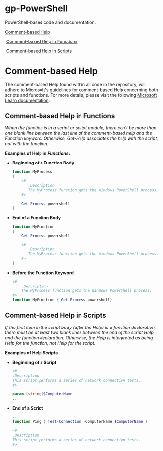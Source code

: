 # gp-PowerShell
[mslearn1]: https://learn.microsoft.com/en-us/powershell/scripting/developer/help/writing-help-for-windows-powershell-scripts-and-functions?view=powershell-7.3 "Writing Help for PowerShell Scripts and Functions"

PowerShell-based code and documentation.

[Comment-based Help](#Comment-based-Help)

​	[Comment-based Help in Functions](#comment-based-help-in-functions)

​	[Comment-based Help in Scripts](#comment-based-help-in-scripts)

# Comment-based Help

The comment-based Help found within all code in the repository, will adhere to Microsoft's guidelines for comment-based Help concerning both scripts and functions. For more details, please visit the following [Microsoft Learn documentation][mslearn1]:

## Comment-based Help in Functions

*When the function is in a script or script module, there can't be more than one blank line between the last line of the comment-based help and the Function keyword. Otherwise, Get-Help associates the help with the script, not with the function.* 

**Examples of Help in *Functions*:**

* **Beginning of a Function Body**

  ```powershell
  function MyProcess
  {
      <#
         .Description
         The MyProcess function gets the Windows PowerShell process.
      #>
  
      Get-Process powershell
  }
  ```

* **End of a Function Body**

  ```powershell
  function MyFunction
  {
      Get-Process powershell
  
      <#
         .Description
         The MyProcess function gets the Windows PowerShell process.
      #>
  }
  ```

* **Before the Function Keyword**

  ```powershell
  <#
      .Description
      The MyProcess function gets the Windows PowerShell process.
  #>
  function MyFunction { Get-Process powershell}
  ```

## Comment-based Help in Scripts

*If the first item in the script body (after the Help) is a function declaration, there must be at least two blank lines between the end of the script Help and the function declaration. Otherwise, the Help is interpreted as being Help for the function, not Help for the script.*

**Examples of Help *Scripts***

* **Beginning of a Script**

  ```powershell
  <#
  .Description
  This script performs a series of network connection tests.
  #>
  
  param [string]$ComputerName
  ...
  ```

* **End of a Script**

  ```powershell
  ...
  function Ping { Test-Connection -ComputerName $ComputerName }
  
  <#
  .Description
  This script performs a series of network connection tests.
  #>
  ```





